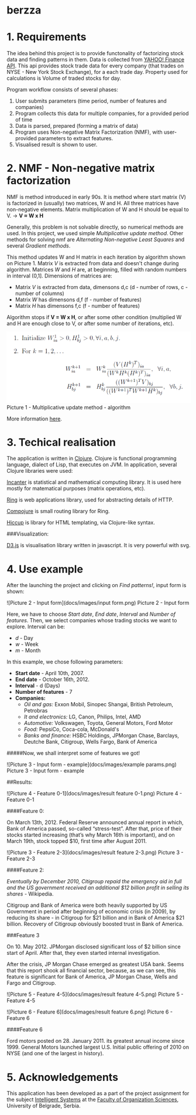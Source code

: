 berzza
======

# 1. Requirements

The idea behind this project is to provide functonality of factorizing stock data and finding patterns in them. Data is collected from [YAHOO! Finance API](http://finance.yahoo.com). This api provides stock trade data for every company (that trades on NYSE - New York Stock Exchange), for a each trade day. Property used for calculations is Volume of traded stocks for day.


Program workflow consists of several phases:

1. User submits parameters (time period, number of features and companies)
2. Program collects this data for multiple companies, for a provided period of time
2. Data is parsed, prepared (forming a matrix of data)
3. Program uses Non-negative Matrix Factorization (NMF), with user-provided parameters to extract features.
4. Visualised result is shown to user.
 
# 2. **NMF** - Non-negative matrix factorization

NMF is method introduced in early 90s. It is method where start matrix (V) is factorized in (usually) two matrices, W and H. All three matrices have non-negative elements. Matrix multiplication of W and H should be equal to V. -> **V ≈ W x H**

Generally, this problem is not solvable directly, so numerical methods are used. In this project, we used simple *Multiplicative update method*. Other methods for solving nmf are *Alternating Non-negative Least Squares* and several *Gradient methods*.

This method updates W and H matrix in each iteration by algorithm shown on Picture 1. Matrix *V* is extracted from data and doesn't change during algorithm. Matrices *W* and *H* are, at beginning, filled with random numbers in interval (0,1]. Dimensions of matrices are:

* Matrix *V* is extracted from data, dimensons d,c (d - number of rows, c - number of columns)
* Matrix *W* has dimensons d,f (f - number of features)
* Matrix *H* has dimensons f,c (f - number of features)
 
Algorithm stops if **V = W x H**, or after some other condition (multiplied W and H are enough close to V, or after some number of iterations, etc).

![Picture 1 - Multiplicative update method - algorithm](docs/images/nmf.png)
Picture 1 - Multiplicative update method - algorithm

More information [here](http://www.csie.ntu.edu.tw/~cjlin/papers/pgradnmf.pdf).

# 3. Techical realisation

The application is written in [Clojure](http://clojure.org/). Clojure is functional programming language, dialect of Lisp, that executes on JVM. In application, several Clojure libraries were used:

[Incanter](https://github.com/incanter/incanter/) is statistical and mathematical computing library. It is used here mostly for matematical purposes (matrix operations, etc).

[Ring](https://github.com/ring-clojure/ring) is web applications library, used for abstracting details of HTTP.

[Compojure](https://github.com/weavejester/compojure) is small routing library for Ring.

[Hiccup](https://github.com/weavejester/hiccup) is library for HTML templating, via Clojure-like syntax.

###Visualization:

[D3.js](http://d3js.org/) is visualisation library written in javascript. It is very powerful with svg.


# 4. Use example

After the launching the project and clicking on *Find patterns!*, input form is shown:

![Picture 2 - Input form](docs/images/input form.png)
Picture 2 - Input form

Here, we have to choose *Start date*, *End date*, *Interval* and *Number of features*. Then, we select companies whose trading stocks we want to explore. Interval can be:

* *d* - Day
* *w* - Week
* *m* - Month


In this example, we chose following parameters:

* **Start date** - April 10th, 2007.
* **End date** - October 16th, 2012.
* **Interval** - d (Days)
* **Number of features** - 7
* **Companies:**
  * *Oil and gas:* Exxon Mobil, Sinopec Shangai, British Petroleum, Petrobras
  * *It and electronics:* LG, Canon, Philips, Intel, AMD
  * *Automotive:* Volkswagen, Toyota, General Motors, Ford Motor
  * *Food:* PepsiCo, Coca-cola, McDonald's
  * *Banks and finance:* HSBC Holdings, JPMorgan Chase, Barclays, Deutche Bank, Citigroup, Wells Fargo, Bank of America

#####Now, we shall interpret some of features we got!

![Picture 3 - Input form - example](docs/images/example params.png)
Picture 3 - Input form - example

   
##Results:

![Picture 4 - Feature 0-1](docs/images/result feature 0-1.png)
Picture 4 - Feature 0-1

####Feature 0:

On March 13th, 2012. Federal Reserve announced annual report in which, Bank of America passed, so-called “stress-test”. After that, price of their stocks started increasing (that’s why March 16th is important), and on March 19th, stock topped $10, first time after August 2011.

![Picture 3 - Feature 2-3](docs/images/result feature 2-3.png)
Picture 3 - Feature 2-3

####Feature 2:

*Eventually by December 2010, Citigroup repaid the emergency aid in full and the US government received an additional $12 billion profit in selling its shares* - Wikipedia.

Citigroup and Bank of America were both heavily supported by US Government in period after beginning of economic crisis (in 2009), by reducing its share - in Citigroup for $21 billion and in Bank of America $21 billion. Recovery of Citigroup obviously boosted trust in Bank of America.

###Feature 3

On 10. May 2012. JPMorgan disclosed significant loss of $2 billion since start of April. After that, they even started internal investigation.

After the crisis, JP Morgan Chase emerged as greatest USA bank. Seems that this report shook all financial sector, because, as we can see, this feature is significant for Bank of America, JP Morgan Chase, Wells and Fargo and Citigroup.

![Picture 5 - Feature 4-5](docs/images/result feature 4-5.png)
Picture 5 - Feature 4-5

![Picture 6 - Feature 6](docs/images/result feature 6.png)
Picture 6 - Feature 6

####Feature 6

Ford motors posted on 28. January 2011. its  greatest annual income since 1999.
General Motors launched largest U.S. Initial public offering of 2010 on NYSE (and one of the largest in history).

# 5. Acknowledgements
This application has been developed as a part of the project assignment for the subject [Intelligent Systems](http://is.fon.rs) at the [Faculty of Organization Sciences](http://fon.rs/), University of Belgrade, Serbia.
